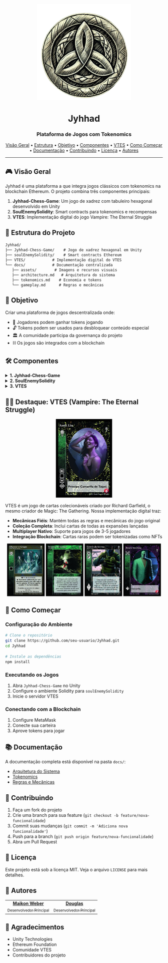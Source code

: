<p align="center">
  <img src="docs/assets/logo.png" alt="Jyhhad Logo" width="300"/>
</p>

<h1 align="center">Jyhhad</h1>
<h3 align="center">Plataforma de Jogos com Tokenomics</h3>

<p align="center">
  <a href="#visão-geral">Visão Geral</a> •
  <a href="#estrutura-do-projeto">Estrutura</a> •
  <a href="#objetivo">Objetivo</a> •
  <a href="#componentes">Componentes</a> •
  <a href="#destaque-vtes-vampire-the-eternal-struggle">VTES</a> •
  <a href="#como-começar">Como Começar</a> •
  <a href="#documentação">Documentação</a> •
  <a href="#contribuindo">Contribuindo</a> •
  <a href="#licença">Licença</a> •
  <a href="#autores">Autores</a>
</p>

---

## 🎮 Visão Geral
Jyhhad é uma plataforma  a que integra jogos clássicos com tokenomics na blockchain Ethereum. O projeto combina três componentes principais:

1. **Jyhhad-Chess-Game**: Um jogo de xadrez com tabuleiro hexagonal desenvolvido em Unity
2. **SoulEnemySolidity**: Smart contracts para tokenomics e recompensas
3. **VTES**: Implementação digital do jogo Vampire: The Eternal Struggle

## 📁 Estrutura do Projeto

```
Jyhhad/
├── Jyhhad-Chess-Game/    # Jogo de xadrez hexagonal em Unity
├── soulEnemySolidity/    # Smart contracts Ethereum
├── VTES/            # Implementação digital do VTES
└── docs/            # Documentação centralizada
   ├── assets/        # Imagens e recursos visuais
   ├── architecture.md   # Arquitetura do sistema
   ├── tokenomics.md    # Economia e tokens
   └── gameplay.md      # Regras e mecânicas
```

## 🎯 Objetivo
Criar uma plataforma de jogos descentralizada onde:
- 🎲 Jogadores podem ganhar tokens jogando
- 🔓 Tokens podem ser usados para desbloquear conteúdo especial
- 🏛️ A comunidade participa da governança do projeto
- ⛓️ Os jogos são integrados com a blockchain

## 🛠️ Componentes

<details>
  <summary><b>1. Jyhhad-Chess-Game</b></summary>
  <ul>
   <li>Tabuleiro hexagonal  </li>
   <li>Sistema de recompensas integrado</li>
   <li>Interface moderna e intuitiva</li>
   <li>Multiplayer online</li>
  </ul>
</details>

<details>
  <summary><b>2. SoulEnemySolidity</b></summary>
  <ul>
   <li>Token ERC-20 "Soul of Enemy"</li>
   <li>Sistema de recompensas</li>
   <li>Smart contracts para governança</li>
   <li>Integração com jogos</li>
  </ul>
</details>

<details>
  <summary><b>3. VTES</b></summary>
  <ul>
   <li>Implementação digital do jogo de cartas</li>
   <li>Sistema de ranking e recompensas</li>
   <li>Integração com tokenomics</li>
   <li>Multiplayer online</li>
  </ul>
  
  <h4>Exemplos de Cartas</h4>
  <p align="center">
   <img src="VTES-Card-Game/assets/cards/page_14_image_4.jpeg" alt="Carta VTES 1" width="150"/>
   <img src="VTES-Card-Game/assets/cards/page_7_image_1.jpeg" alt="Carta VTES 2" width="150"/>
   <img src="VTES-Card-Game/assets/cards/page_13_image_5.jpeg" alt="Carta VTES 3" width="150"/>
   <img src="VTES-Card-Game/assets/cards/page_14_image_6.jpeg" alt="Carta VTES 4" width="150"/>
  </p>
  
  <p align="center">
   <i>Vampire: The Eternal Struggle é um jogo de cartas estratégico baseado no universo de World of Darkness.</i>
  </p>
</details>

## 🧛‍♂️ Destaque: VTES (Vampire: The Eternal Struggle)

<p align="center">
  <img src="VTES-Card-Game/assets/cards/page_7_image_3.jpeg" alt="Carta VTES Principal" width="180"/>
</p>

VTES é um jogo de cartas colecionáveis criado por Richard Garfield, o mesmo criador de Magic: The Gathering. Nossa implementação digital traz:

- **Mecânicas Fiéis**: Mantém todas as regras e mecânicas do jogo original
- **Coleção Completa**: Inclui cartas de todas as expansões lançadas
- **Multiplayer Nativo**: Suporte para jogos de 3-5 jogadores
- **Integração Blockchain**: Cartas raras podem ser tokenizadas como NFTs

<p align="center">
  <img src="VTES-Card-Game/assets/cards/page_12_image_6.jpeg" alt="Carta VTES 5" width="120"/>
  <img src="VTES-Card-Game/assets/cards/page_9_image_8.jpeg" alt="Carta VTES 6" width="120"/>
  <img src="VTES-Card-Game/assets/cards/page_10_image_4.jpeg" alt="Carta VTES 7" width="120"/>
  <img src="VTES-Card-Game/assets/cards/page_8_image_3.jpeg" alt="Carta VTES 8" width="120"/>
</p>

## 🚀 Como Começar

### Configuração do Ambiente

```bash
# Clone o repositório
git clone https://github.com/seu-usuario/Jyhhad.git
cd Jyhhad

# Instale as dependências
npm install
```

### Executando os Jogos
1. Abra `Jyhhad-Chess-Game` no Unity
2. Configure o ambiente Solidity para `soulEnemySolidity`
3. Inicie o servidor VTES

### Conectando com a Blockchain
1. Configure MetaMask
2. Conecte sua carteira
3. Aprove tokens para jogar

## 📚 Documentação
A documentação completa está disponível na pasta `docs/`:
- [Arquitetura do Sistema](docs/architecture.md)
- [Tokenomics](docs/tokenomics.md)
- [Regras e Mecânicas](docs/gameplay.md)

## 🤝 Contribuindo
1. Faça um fork do projeto
2. Crie uma branch para sua feature (`git checkout -b feature/nova-funcionalidade`)
3. Commit suas mudanças (`git commit -m 'Adiciona nova funcionalidade'`)
4. Push para a branch (`git push origin feature/nova-funcionalidade`)
5. Abra um Pull Request

## 📜 Licença
Este projeto está sob a licença MIT. Veja o arquivo `LICENSE` para mais detalhes.

## 👥 Autores

<table>
  <tr>
   <td align="center">
    <a href="https://github.com/maikonweber">
      <b>Maikon Weber</b><br />
      <sub>Desenvolvedor Principal</sub>
    </a>
   </td>
   <td align="center">
    <a href="https://github.com/douglas">
      <b>Douglas</b><br />
      <sub>Desenvolvedor Principal</sub>
    </a>
   </td>
  </tr>
</table>

## 🙏 Agradecimentos
- Unity Technologies
- Ethereum Foundation
- Comunidade VTES
- Contribuidores do projeto 

